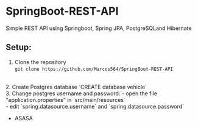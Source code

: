 # SpringBoot-REST-API
Simple REST API using Springboot, Spring JPA, PostgreSQLand Hibernate

## Setup:
1. Clone the repository <br>
   `git clone https://github.com/Marcos564/SpringBoot-REST-API`
<br>
2. Create Postgres database
   `CREATE database vehicle`
<br>
3. Change postgres username and password:  
    - open the file "application.properties" in `src/main/resources` <br>
    - edit `spring.datasource.username` and `spring.datasource.password` 

* ASASA
